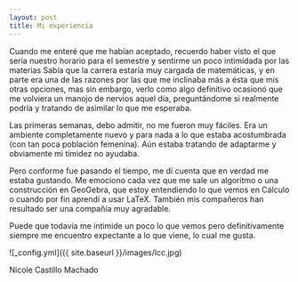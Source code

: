 ```yaml
---
layout: post
title: Mi experiencia
---
```


Cuando me enteré que me habían aceptado, recuerdo haber visto el que sería nuestro horario para el semestre y sentirme un poco intimidada por las materias
Sabía que la carrera estaría muy cargada de matemáticas, y en parte era una de las razones por las que me inclinaba más a ésta que mis otras opciones,
mas sin embargo, verlo como algo definitivo ocasionó que me volviera un manojo de nervios aquel día, preguntándome si realmente podría y tratando de asimilar lo que me esperaba.

Las primeras semanas, debo admitir, no me fueron muy fáciles. Era un ambiente completamente nuevo y para nada a lo que estaba acostumbrada (con tan poca población femenina).
Aún estaba tratando de adaptarme y obviamente mi timidez no ayudaba.

Pero conforme fue pasando el tiempo, me dí cuenta que en verdad me estaba gustando.
Me emociono cada vez que me sale un algoritmo o una construcción en GeoGebra, que estoy entendiendo lo que vemos en Cálculo o cuando por fin aprendí a usar LaTeX.
También mis compañeros han resultado ser una compañía muy agradable.

Puede que todavía me intimide un poco lo que vemos pero definitivamente siempre me encuentro expectante a lo que viene, lo cual me gusta.

![_config.yml]({{ site.baseurl }}/images/lcc.jpg)

Nicole Castillo Machado

